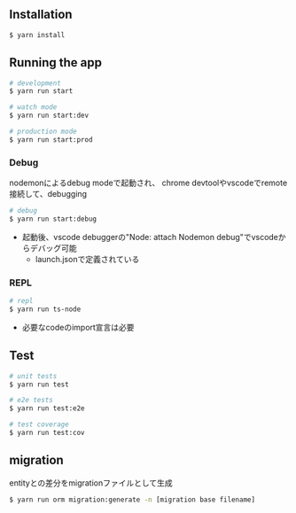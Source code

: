 
## Installation

```bash
$ yarn install
```

## Running the app

```bash
# development
$ yarn run start

# watch mode
$ yarn run start:dev

# production mode
$ yarn run start:prod
```

### Debug
nodemonによるdebug modeで起動され、
chrome devtoolやvscodeでremote接続して、debugging

```bash
# debug
$ yarn run start:debug
```

* 起動後、vscode debuggerの"Node: attach Nodemon debug"でvscodeからデバッグ可能
    + launch.jsonで定義されている

### REPL

```bash
# repl
$ yarn run ts-node
```

* 必要なcodeのimport宣言は必要

## Test

```bash
# unit tests
$ yarn run test

# e2e tests
$ yarn run test:e2e

# test coverage
$ yarn run test:cov
```

## migration

entityとの差分をmigrationファイルとして生成

```bash
$ yarn run orm migration:generate -n [migration base filename]
```
